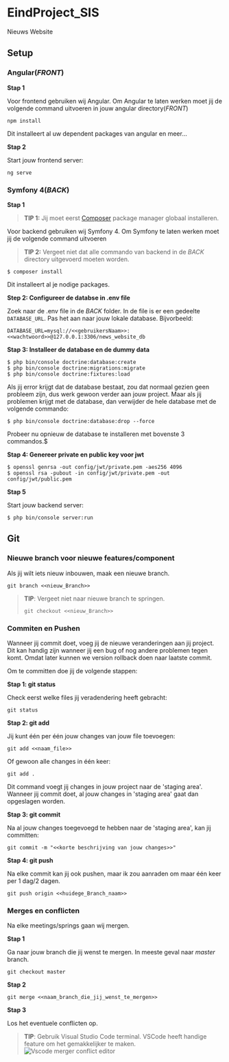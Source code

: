 # EindProject_SIS
Nieuws Website

## Setup 
### **Angular(_FRONT_)**
**Stap 1**

Voor frontend gebruiken wij Angular. Om Angular te laten werken moet jij de volgende command uitvoeren in jouw angular directory(_FRONT_)

```
npm install
```
Dit installeert al uw dependent packages van angular en meer...

**Stap 2**

Start jouw frontend server:
```
ng serve
```

### **Symfony 4(_BACK_)**
**Stap 1**
> **TIP 1:**
> Jij moet eerst [Composer](https://getcomposer.org/download/) package manager globaal installeren.



Voor backend gebruiken wij Symfony 4. Om Symfony te laten werken moet jij de volgende command uitvoeren

> **TIP 2:**
> Vergeet niet dat alle commando van backend in de _BACK_ directory uitgevoerd moeten worden.
```
$ composer install
```
Dit installeert al je nodige packages.

**Step 2: Configureer de databse in .env file**

Zoek naar de .env file in de _BACK_ folder. In de file is er een gedeelte `DATABASE_URL`. Pas het aan naar jouw lokale database.
Bijvorbeeld:

```
DATABASE_URL=mysql://<<gebruikersNaam>>:<<wachtwoord>>@127.0.0.1:3306/news_website_db
```

**Stap 3: Installeer de database en de dummy data**
```
$ php bin/console doctrine:database:create
$ php bin/console doctrine:migrations:migrate
$ php bin/console doctrine:fixtures:load
```
Als jij error krijgt dat de database bestaat, zou dat normaal gezien geen probleem zijn, dus werk gewoon verder aan jouw project. Maar als jij problemen krijgt met de database, dan verwijder de hele database met de volgende commando:
```
$ php bin/console doctrine:database:drop --force
```
Probeer nu opnieuw de database te installeren met bovenste 3 commandos.$ 

**Stap 4: Genereer private en public key voor jwt**

```
$ openssl genrsa -out config/jwt/private.pem -aes256 4096
$ openssl rsa -pubout -in config/jwt/private.pem -out config/jwt/public.pem
```

**Stap 5**

Start jouw backend server:
```
$ php bin/console server:run
```

## Git

### **Nieuwe branch voor nieuwe features/component**

Als jij wilt iets nieuw inbouwen, maak een nieuwe branch. 
```Commando
git branch <<nieuw_Branch>>
```

> **TIP**:
> Vergeet niet naar nieuwe branch te springen.
> ```
> git checkout <<nieuw_Branch>>
> ```

### **Commiten en Pushen**

Wanneer jij commit doet, voeg jij de nieuwe veranderingen aan jij project. Dit kan handig zijn wanneer jij een bug of nog andere problemen tegen komt. Omdat later kunnen we version rollback doen naar laatste commit.

Om te committen doe jij de volgende stappen:

**Stap 1: git status**

Check eerst welke files jij veradendering heeft gebracht:
```
git status
```

**Stap 2: git add**

Jij kunt één per één jouw changes van jouw file toevoegen:
```
git add <<naam_file>>
```
Of gewoon alle changes in één keer:
```
git add .
```

Dit command voegt jij changes in jouw project naar de 'staging area'. Wanneer jij commit doet, al jouw changes in 'staging area' gaat dan opgeslagen worden.

**Stap 3: git commit**

Na al jouw changes toegevoegd te hebben naar de 'staging area', kan jij committen:
```
git commit -m "<<korte beschrijving van jouw changes>>"
```

**Stap 4: git push**

Na elke commit kan jij ook pushen, maar ik zou aanraden om maar één keer per 1 dag/2 dagen.

```
git push origin <<huidege_Branch_naam>>
```

### **Merges en conflicten**

Na elke meetings/springs gaan wij mergen. 


**Stap 1**

Ga naar jouw branch die jij wenst te mergen. In meeste geval naar _master_ branch.
```
git checkout master
```

**Stap 2**

```
git merge <<naam_branch_die_jij_wenst_te_mergen>>
```

**Stap 3**

Los het eventuele conflicten op. 

> **TIP**:
> Gebruik Visual Studio Code terminal.
> VSCode heeft handige feature om het gemakkelijker te maken.
> ![Vscode merger conflict editor](https://i.stack.imgur.com/5QGkf.gif)